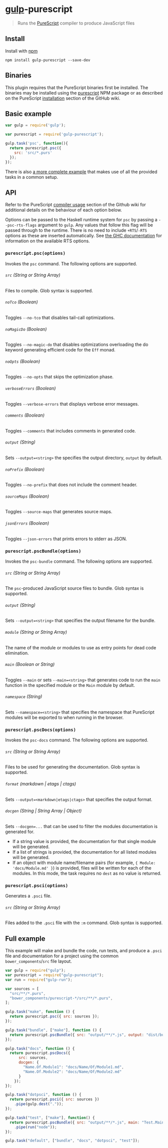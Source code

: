 # [gulp](https://github.com/wearefractal/gulp)-purescript

> Runs the [PureScript](http://www.purescript.org) compiler to produce JavaScript files

## Install

Install with [npm](https://npmjs.org/package/gulp-purescript)

```
npm install gulp-purescript --save-dev
```

## Binaries

This plugin requires that the PureScript binaries first be installed. The binaries may be installed using the [purescript](https://www.npmjs.com/package/purescript) NPM package or as described on the PureScript [installation](https://github.com/purescript/purescript/wiki/Language-Guide:-Getting-Started#installation) section of the GitHub wiki.

## Basic example

```js
var gulp = require('gulp');

var purescript = require('gulp-purescript');

gulp.task('psc', function(){
  return purescript.psc({
    src: 'src/*.purs'
  });
});
```

There is also [a more complete example](#full-example) that makes use of all the provided tasks in a common setup.

## API

Refer to the PureScript [compiler usage](https://github.com/purescript/purescript/wiki/Language-Guide:-Getting-Started#compiler-usage) section of the Github wiki for additional details on the behaviour of each option below.

Options can be passed to the Haskell runtime system for `psc` by passing a `--psc-rts-flags` argument to `gulp`. Any values that follow this flag will be passed through to the runtime. There is no need to include `+RTS`/`-RTS` options as these are inserted automatically. See [the GHC documentation](https://downloads.haskell.org/~ghc/latest/docs/html/users_guide/runtime-control.html#rts-opts-cmdline) for information on the available RTS options.

### `purescript.psc(options)`

Invokes the `psc` command. The following options are supported.

###### `src` (String or String Array)

Files to compile. Glob syntax is supported.

###### `noTco` (Boolean)

Toggles `--no-tco` that disables tail-call optimizations.

###### `noMagicDo` (Boolean)

Toggles `--no-magic-do` that disables optimizations overloading the do keyword generating efficient code for the `Eff` monad.

###### `noOpts` (Boolean)

Toggles `--no-opts` that skips the optimization phase.

###### `verboseErrors` (Boolean)

Toggles `--verbose-errors` that displays verbose error messages.

###### `comments` (Boolean)

Toggles `--comments` that includes comments in generated code.

###### `output` (String)

Sets `--output=<string>` the specifies the output directory, `output` by default.

###### `noPrefix` (Boolean)

Toggles `--no-prefix` that does not include the comment header.

###### `sourceMaps` (Boolean)

Toggles `--source-maps` that generates source maps.

###### `jsonErrors` (Boolean)

Toggles `--json-errors` that prints errors to stderr as JSON.

### `purescript.pscBundle(options)`

Invokes the `psc-bundle` command. The following options are supported.

###### `src` (String or String Array)

The `psc`-produced JavaScript source files to bundle. Glob syntax is supported.

###### `output` (String)

Sets `--output=<string>` that specifies the output filename for the bundle.

###### `module` (String or String Array)

The name of the module or modules to use as entry points for dead code elimination.

###### `main` (Boolean or String)

Toggles `--main` or sets `--main=<string>` that generates code to run the `main` function in the specified module or the `Main` module by default.

###### `namespace` (String)

Sets `--namespace=<string>` that specifies the namespace that PureScript modules will be exported to when running in the browser.

### `purescript.pscDocs(options)`

Invokes the `psc-docs` command. The following options are supported.

###### `src` (String or String Array)

Files to be used for generating the documentation. Glob syntax is supported.

###### `format` (markdown | etags | ctags)

Sets `--output=<markdown|etags|ctags>` that specifies the output format.

###### `docgen` (String | String Array | Object)

Sets `--docgen=...` that can be used to filter the modules documentation is generated for.

- If a string value is provided, the documentation for that single module will be generated.
- If a list of strings is provided, the documentation for all listed modules will be generated.
- If an object with module name/filename pairs (for example, `{ Module: 'docs/Module.md' }`) is provided, files will be written for each of the modules. In this mode, the task requires no `dest` as no value is returned.

### `purescript.psci(options)`

Generates a `.psci` file.

###### `src` (String or String Array)

Files added to the `.psci` file with the `:m` command. Glob syntax is supported.

## Full example

This example will make and bundle the code, run tests, and produce a `.psci` file and documentation for a project using the common `bower_components`/`src` file layout.

``` js
var gulp = require("gulp");
var purescript = require("gulp-purescript");
var run = require("gulp-run");

var sources = [
  "src/**/*.purs",
  "bower_components/purescript-*/src/**/*.purs",
];

gulp.task("make", function () {
  return purescript.psc({ src: sources });
});

gulp.task("bundle", ["make"], function () {
  return purescript.pscBundle({ src: "output/**/*.js", output: "dist/bundle.js" });
});

gulp.task("docs", function () {
  return purescript.pscDocs({
      src: sources,
      docgen: {
        "Name.Of.Module1": "docs/Name/Of/Module1.md",
        "Name.Of.Module2": "docs/Name/Of/Module2.md"
      }
    });
});

gulp.task("dotpsci", function () {
  return purescript.psci({ src: sources })
    .pipe(gulp.dest("."));
});

gulp.task("test", ["make"], function() {
  return purescript.pscBundle({ src: "output/**/*.js", main: "Test.Main" })
    .pipe(run("node"));
});

gulp.task("default", ["bundle", "docs", "dotpsci", "test"]);
```
